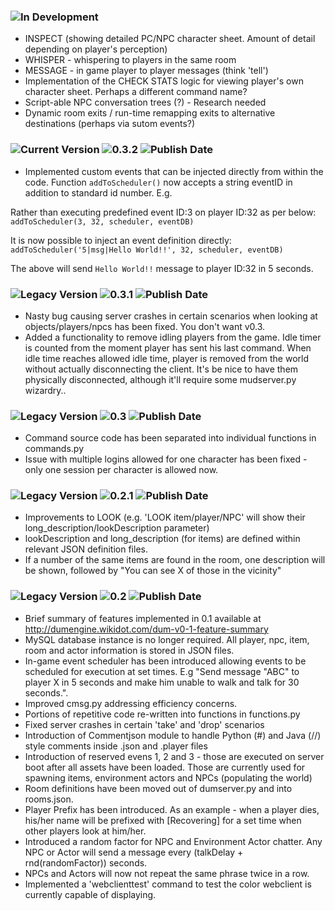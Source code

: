 ### ![In Development](https://img.shields.io/badge/%20-in%20development-blue.svg)
- INSPECT (showing detailed PC/NPC character sheet. Amount of detail depending on player's perception)
- WHISPER - whispering to players in the same room
- MESSAGE - in game player to player messages (think 'tell')
- Implementation of the CHECK STATS logic for viewing player's own character sheet. Perhaps a different command name?
- Script-able NPC conversation trees (?) - Research needed
- Dynamic room exits / run-time remapping exits to alternative destinations (perhaps via sutom events?)

### ![Current Version](https://img.shields.io/badge/%20-Current%20Version-green.svg) ![0.3.2](https://img.shields.io/badge/%20-0.3.2-lightgrey.svg) ![Publish Date](https://img.shields.io/badge/18%20DEC%202018-lightgrey.svg)
- Implemented custom events that can be injected directly from within the code. Function `addToScheduler()` now accepts a string eventID in addition to standard id number. E.g.

Rather than executing predefined event ID:3 on player ID:32 as per below: <br/>
`addToScheduler(3, 32, scheduler, eventDB)`<br/>

It is now possible to inject an event definition directly: <br/>
`addToScheduler('5|msg|Hello World!!', 32, scheduler, eventDB)` <br/>

The above will send `Hello World!!` message to player ID:32 in 5 seconds.

### ![Legacy Version](https://img.shields.io/badge/%20-Legacy%20Version-orange.svg) ![0.3.1](https://img.shields.io/badge/%20-0.3.1-lightgrey.svg) ![Publish Date](https://img.shields.io/badge/14%20DEC%202018-lightgrey.svg)
- Nasty bug causing server crashes in certain scenarios when looking at objects/players/npcs has been fixed. You don't want v0.3.
- Added a functionality to remove idling players from the game. Idle timer is counted from the moment player has sent his last command. When idle time reaches allowed idle time, player is removed from the world without actually disconnecting the client. It's be nice to have them physically disconnected, although it'll require some mudserver.py wizardry..

### ![Legacy Version](https://img.shields.io/badge/%20-Legacy%20Version-orange.svg) ![0.3](https://img.shields.io/badge/%20-0.3-lightgrey.svg) ![Publish Date](https://img.shields.io/badge/14%20DEC%202018-lightgrey.svg)
- Command source code has been separated into individual functions in commands.py
- Issue with multiple logins allowed for one character has been fixed - only one session per character is allowed now.

### ![Legacy Version](https://img.shields.io/badge/%20-Legacy%20Version-orange.svg) ![0.2.1](https://img.shields.io/badge/%20-0.2.1-lightgrey.svg) ![Publish Date](https://img.shields.io/badge/10%20DEC%202018-lightgrey.svg)
- Improvements to LOOK (e.g. 'LOOK item/player/NPC' will show their long_description/lookDescription parameter)
- lookDescription and long_description (for items) are defined within relevant JSON definition files.
- If a number of the same items are found in the room, one description will be shown, followed by "You can see X of those in the vicinity"

### ![Legacy Version](https://img.shields.io/badge/%20-Legacy%20Version-orange.svg) ![0.2](https://img.shields.io/badge/%20-0.2-lightgrey.svg) ![Publish Date](https://img.shields.io/badge/5%20DEC%202018-lightgrey.svg)
- Brief summary of features implemented in 0.1 available at http://dumengine.wikidot.com/dum-v0-1-feature-summary
- MySQL database instance is no longer required. All player, npc, item, room and actor information is stored in JSON files.
- In-game event scheduler has been introduced allowing events to be scheduled for execution at set times. E.g "Send message "ABC" to player X in 5 seconds and make him unable to walk and talk for 30 seconds.".
- Improved cmsg.py addressing efficiency concerns.
- Portions of repetitive code re-written into functions in functions.py
- Fixed server crashes in certain 'take' and 'drop' scenarios
- Introduction of Commentjson module to handle Python (#) and Java (//) style comments inside .json and .player files
- Introduction of reserved evens 1, 2 and 3 - those are executed on server boot after all assets have been loaded. Those are currently used for spawning items, environment actors and NPCs (populating the world)
- Room definitions have been moved out of dumserver.py and into rooms.json.
- Player Prefix has been introduced. As an example - when a player dies, his/her name will be prefixed with [Recovering] for a set time when other players look at him/her.
- Introduced a random factor for NPC and Environment Actor chatter. Any NPC or Actor will send a message every (talkDelay + rnd(randomFactor)) seconds.
- NPCs and Actors will now not repeat the same phrase twice in a row.
- Implemented a 'webclienttest' command to test the color webclient is currently capable of displaying.

